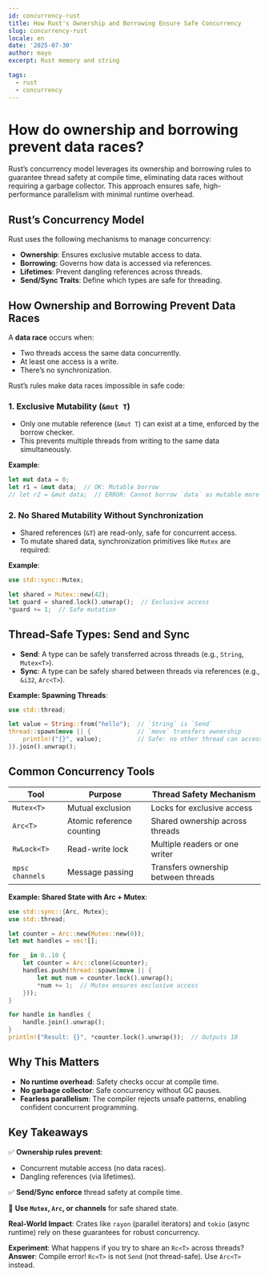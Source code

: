 ```yaml
---
id: concurrency-rust
title: How Rust's Ownership and Borrowing Ensure Safe Concurrency
slug: concurrency-rust
locale: en
date: '2025-07-30'
author: mayo
excerpt: Rust memory and string

tags:
  - rust
  - concurrency
---
```


# How do ownership and borrowing prevent data races?

Rust’s concurrency model leverages its ownership and borrowing rules to guarantee thread safety at compile time, eliminating data races without requiring a garbage collector. This approach ensures safe, high-performance parallelism with minimal runtime overhead.

## Rust’s Concurrency Model

Rust uses the following mechanisms to manage concurrency:
- **Ownership**: Ensures exclusive mutable access to data.
- **Borrowing**: Governs how data is accessed via references.
- **Lifetimes**: Prevent dangling references across threads.
- **Send/Sync Traits**: Define which types are safe for threading.

## How Ownership and Borrowing Prevent Data Races

A **data race** occurs when:
- Two threads access the same data concurrently.
- At least one access is a write.
- There’s no synchronization.

Rust’s rules make data races impossible in safe code:

### 1. Exclusive Mutability (`&mut T`)
- Only one mutable reference (`&mut T`) can exist at a time, enforced by the borrow checker.
- This prevents multiple threads from writing to the same data simultaneously.

**Example**:
```rust
let mut data = 0;
let r1 = &mut data;  // OK: Mutable borrow
// let r2 = &mut data;  // ERROR: Cannot borrow `data` as mutable more than once
```

### 2. No Shared Mutability Without Synchronization
- Shared references (`&T`) are read-only, safe for concurrent access.
- To mutate shared data, synchronization primitives like `Mutex` are required:

**Example**:
```rust
use std::sync::Mutex;

let shared = Mutex::new(42);
let guard = shared.lock().unwrap();  // Exclusive access
*guard += 1;  // Safe mutation
```

## Thread-Safe Types: Send and Sync

- **Send**: A type can be safely transferred across threads (e.g., `String`, `Mutex<T>`).
- **Sync**: A type can be safely shared between threads via references (e.g., `&i32`, `Arc<T>`).

**Example: Spawning Threads**:
```rust
use std::thread;

let value = String::from("hello");  // `String` is `Send`
thread::spawn(move || {             // `move` transfers ownership
    println!("{}", value);          // Safe: no other thread can access `value`
}).join().unwrap();
```

## Common Concurrency Tools

| **Tool** | **Purpose** | **Thread Safety Mechanism** |
|----------|-------------|-----------------------------|
| `Mutex<T>` | Mutual exclusion | Locks for exclusive access |
| `Arc<T>` | Atomic reference counting | Shared ownership across threads |
| `RwLock<T>` | Read-write lock | Multiple readers or one writer |
| `mpsc channels` | Message passing | Transfers ownership between threads |

**Example: Shared State with Arc + Mutex**:
```rust
use std::sync::{Arc, Mutex};
use std::thread;

let counter = Arc::new(Mutex::new(0));
let mut handles = vec![];

for _ in 0..10 {
    let counter = Arc::clone(&counter);
    handles.push(thread::spawn(move || {
        let mut num = counter.lock().unwrap();
        *num += 1;  // Mutex ensures exclusive access
    }));
}

for handle in handles {
    handle.join().unwrap();
}
println!("Result: {}", *counter.lock().unwrap());  // Outputs 10
```

## Why This Matters

- **No runtime overhead**: Safety checks occur at compile time.
- **No garbage collector**: Safe concurrency without GC pauses.
- **Fearless parallelism**: The compiler rejects unsafe patterns, enabling confident concurrent programming.

## Key Takeaways

✅ **Ownership rules prevent**:
- Concurrent mutable access (no data races).
- Dangling references (via lifetimes).

✅ **Send/Sync enforce** thread safety at compile time.

🚀 **Use `Mutex`, `Arc`, or channels** for safe shared state.

**Real-World Impact**: Crates like `rayon` (parallel iterators) and `tokio` (async runtime) rely on these guarantees for robust concurrency.

**Experiment**: What happens if you try to share an `Rc<T>` across threads?  
**Answer**: Compile error! `Rc<T>` is not `Send` (not thread-safe). Use `Arc<T>` instead.
